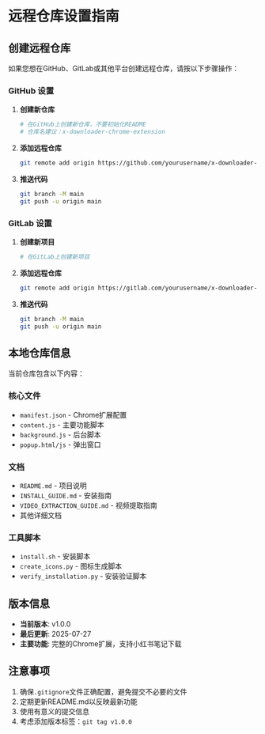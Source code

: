 # 远程仓库设置指南

## 创建远程仓库

如果您想在GitHub、GitLab或其他平台创建远程仓库，请按以下步骤操作：

### GitHub 设置

1. **创建新仓库**
   ```bash
   # 在GitHub上创建新仓库，不要初始化README
   # 仓库名建议：x-downloader-chrome-extension
   ```

2. **添加远程仓库**
   ```bash
   git remote add origin https://github.com/yourusername/x-downloader-chrome-extension.git
   ```

3. **推送代码**
   ```bash
   git branch -M main
   git push -u origin main
   ```

### GitLab 设置

1. **创建新项目**
   ```bash
   # 在GitLab上创建新项目
   ```

2. **添加远程仓库**
   ```bash
   git remote add origin https://gitlab.com/yourusername/x-downloader-chrome-extension.git
   ```

3. **推送代码**
   ```bash
   git branch -M main
   git push -u origin main
   ```

## 本地仓库信息

当前仓库包含以下内容：

### 核心文件
- `manifest.json` - Chrome扩展配置
- `content.js` - 主要功能脚本
- `background.js` - 后台脚本
- `popup.html/js` - 弹出窗口

### 文档
- `README.md` - 项目说明
- `INSTALL_GUIDE.md` - 安装指南
- `VIDEO_EXTRACTION_GUIDE.md` - 视频提取指南
- 其他详细文档

### 工具脚本
- `install.sh` - 安装脚本
- `create_icons.py` - 图标生成脚本
- `verify_installation.py` - 安装验证脚本

## 版本信息

- **当前版本**: v1.0.0
- **最后更新**: 2025-07-27
- **主要功能**: 完整的Chrome扩展，支持小红书笔记下载

## 注意事项

1. 确保`.gitignore`文件正确配置，避免提交不必要的文件
2. 定期更新README.md以反映最新功能
3. 使用有意义的提交信息
4. 考虑添加版本标签：`git tag v1.0.0` 